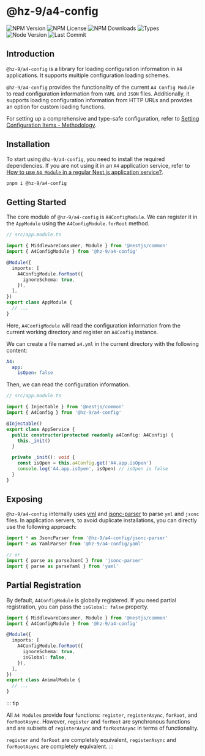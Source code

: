 # @hz-9/a4-config

![NPM Version][npm-version-url] ![NPM License][npm-license-url] ![NPM Downloads][npm-downloads-url] ![Types][types-url]
<br /> ![Node Version][node-version-url] ![Last Commit][last-commit-url]

[npm-version-url]: https://badgen.net/npm/v/@hz-9/a4-config
[npm-license-url]: https://badgen.net/npm/license/@hz-9/a4-config
[npm-downloads-url]: https://badgen.net/npm/dt/@hz-9/a4-config
[types-url]: https://badgen.net/npm/types/@hz-9/a4-config
[node-version-url]: https://badgen.net/npm/node/@hz-9/a4-config
[last-commit-url]: https://badgen.net/github/last-commit/hz-9/a4

## Introduction

`@hz-9/a4-config` is a library for loading configuration information in `A4` applications. It supports multiple configuration loading schemes.

`@hz-9/a4-config` provides the functionality of the current `A4 Config Module` to read configuration information from `YAML` and `JSON` files. Additionally, it supports loading configuration information from HTTP URLs and provides an option for custom loading functions.

For setting up a comprehensive and type-safe configuration, refer to [Setting Configuration Items - Methodology](./schema#methodology).

## Installation

To start using `@hz-9/a4-config`, you need to install the required dependencies. If you are not using it in an `A4` application service, refer to [How to use `A4 Module` in a regular Nest.js application service?](TODO).

``` sh
pnpm i @hz-9/a4-config
```

## Getting Started

The core module of `@hz-9/a4-config` is `A4ConfigModule`. We can register it in the `AppModule` using the `A4ConfigModule.forRoot` method.

``` ts
// src/app.module.ts

import { MiddlewareConsumer, Module } from '@nestjs/common'
import { A4ConfigModule } from '@hz-9/a4-config'

@Module({
  imports: [
    A4ConfigModule.forRoot({
      ignoreSchema: true,
    }),
  ],
})
export class AppModule {
  // ...
}
```

Here, `A4ConfigModule` will read the configuration information from the current working directory and register an `A4Config` instance.

We can create a file named `a4.yml` in the current directory with the following content:

``` yaml
A4:
  app:
    isOpen: false
```

Then, we can read the configuration information.

``` typescript
// src/app.module.ts

import { Injectable } from '@nestjs/common'
import { A4Config } from '@hz-9/a4-config'

@Injectable()
export class AppService {
  public constructor(protected readonly a4Config: A4Config) {
    this._init()
  }

  private _init(): void {
    const isOpen = this.a4Config.get('A4.app.isOpen')
    console.log('A4.app.isOpen', isOpen) // isOpen is false
  }
}
```

## Exposing

`@hz-9/a4-config` internally uses [yml](https://eemeli.org/yaml/) and [jsonc-parser](https://www.npmjs.com/package/jsonc-parser) to parse `yml` and `jsonc` files. In application servers, to avoid duplicate installations, you can directly use the following approach:

``` ts
import * as JsoncParser from '@hz-9/a4-config/jsonc-parser'
import * as YamlParser from '@hz-9/a4-config/yaml'

// or
import { parse as parseJsonC } from 'jsonc-parser'
import { parse as parseYaml } from 'yaml'
```

## Partial Registration

By default, `A4ConfigModule` is globally registered. If you need partial registration, you can pass the `isGlobal: false` property.

``` ts
import { MiddlewareConsumer, Module } from '@nestjs/common'
import { A4ConfigModule } from '@hz-9/a4-config'

@Module({
  imports: [
    A4ConfigModule.forRoot({
      ignoreSchema: true,
      isGlobal: false,
    }),
  ],
})
export class AnimalModule {
  // ...
}
```

::: tip

All `A4 Modules` provide four functions: `register`, `registerAsync`, `forRoot`, and `forRootAsync`. However, `register` and `forRoot` are synchronous functions and are subsets of `registerAsync` and `forRootAsync` in terms of functionality.

`register` and `forRoot` are completely equivalent,
`registerAsync` and `forRootAsync` are completely equivalent.
:::
